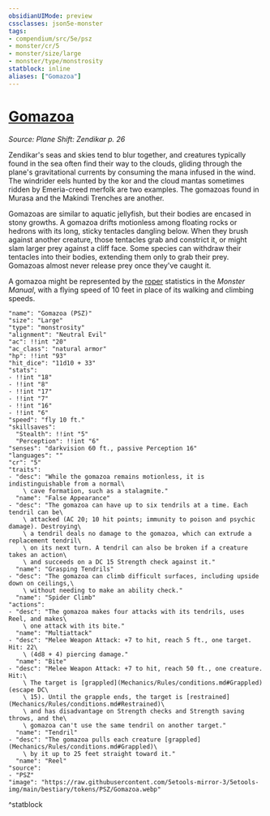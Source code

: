 ```yaml
---
obsidianUIMode: preview
cssclasses: json5e-monster
tags:
- compendium/src/5e/psz
- monster/cr/5
- monster/size/large
- monster/type/monstrosity
statblock: inline
aliases: ["Gomazoa"]
---
```

# [Gomazoa](Mechanics\bestiary\monstrosity/gomazoa-psz.md)
*Source: Plane Shift: Zendikar p. 26*  

Zendikar's seas and skies tend to blur together, and creatures typically found in the sea often find their way to the clouds, gliding through the plane's gravitational currents by consuming the mana infused in the wind. The windrider eels hunted by the kor and the cloud mantas sometimes ridden by Emeria-creed merfolk are two examples. The gomazoas found in Murasa and the Makindi Trenches are another.

Gomazoas are similar to aquatic jellyfish, but their bodies are encased in stony growths. A gomazoa drifts motionless among floating rocks or hedrons with its long, sticky tentacles dangling below. When they brush against another creature, those tentacles grab and constrict it, or might slam larger prey against a cliff face. Some species can withdraw their tentacles into their bodies, extending them only to grab their prey. Gomazoas almost never release prey once they've caught it.

A gomazoa might be represented by the [roper](Mechanics/bestiary/monstrosity/roper.md) statistics in the *Monster Manual*, with a flying speed of 10 feet in place of its walking and climbing speeds.

```statblock
"name": "Gomazoa (PSZ)"
"size": "Large"
"type": "monstrosity"
"alignment": "Neutral Evil"
"ac": !!int "20"
"ac_class": "natural armor"
"hp": !!int "93"
"hit_dice": "11d10 + 33"
"stats":
- !!int "18"
- !!int "8"
- !!int "17"
- !!int "7"
- !!int "16"
- !!int "6"
"speed": "fly 10 ft."
"skillsaves":
  "Stealth": !!int "5"
  "Perception": !!int "6"
"senses": "darkvision 60 ft., passive Perception 16"
"languages": ""
"cr": "5"
"traits":
- "desc": "While the gomazoa remains motionless, it is indistinguishable from a normal\
    \ cave formation, such as a stalagmite."
  "name": "False Appearance"
- "desc": "The gomazoa can have up to six tendrils at a time. Each tendril can be\
    \ attacked (AC 20; 10 hit points; immunity to poison and psychic damage). Destroying\
    \ a tendril deals no damage to the gomazoa, which can extrude a replacement tendril\
    \ on its next turn. A tendril can also be broken if a creature takes an action\
    \ and succeeds on a DC 15 Strength check against it."
  "name": "Grasping Tendrils"
- "desc": "The gomazoa can climb difficult surfaces, including upside down on ceilings,\
    \ without needing to make an ability check."
  "name": "Spider Climb"
"actions":
- "desc": "The gomazoa makes four attacks with its tendrils, uses Reel, and makes\
    \ one attack with its bite."
  "name": "Multiattack"
- "desc": "Melee Weapon Attack: +7 to hit, reach 5 ft., one target. Hit: 22\
    \ (4d8 + 4) piercing damage."
  "name": "Bite"
- "desc": "Melee Weapon Attack: +7 to hit, reach 50 ft., one creature. Hit:\
    \ The target is [grappled](Mechanics/Rules/conditions.md#Grappled) (escape DC\
    \ 15). Until the grapple ends, the target is [restrained](Mechanics/Rules/conditions.md#Restrained)\
    \ and has disadvantage on Strength checks and Strength saving throws, and the\
    \ gomazoa can't use the same tendril on another target."
  "name": "Tendril"
- "desc": "The gomazoa pulls each creature [grappled](Mechanics/Rules/conditions.md#Grappled)\
    \ by it up to 25 feet straight toward it."
  "name": "Reel"
"source":
- "PSZ"
"image": "https://raw.githubusercontent.com/5etools-mirror-3/5etools-img/main/bestiary/tokens/PSZ/Gomazoa.webp"
```
^statblock